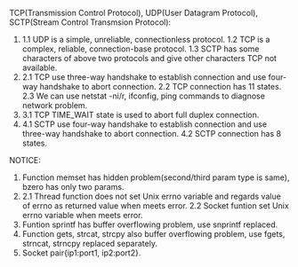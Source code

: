 ﻿TCP(Transmission Control Protocol), UDP(User Datagram Protocol), SCTP(Stream Control Transmsion Protocol):
1. 1.1 UDP is a simple, unreliable, connectionless protocol.
   1.2 TCP is a complex, reliable, connection-base protocol.
   1.3 SCTP has some characters of above two protocols and give other characters TCP not available.
2. 2.1 TCP use three-way handshake to establish connection and use four-way handshake to abort connection.
   2.2 TCP connection has 11 states.
   2.3 We can use netstat -ni/r, ifconfig, ping commands to diagnose network problem.
3. 3.1 TCP TIME_WAIT state is used to abort full duplex connection.
4. 4.1 SCTP use four-way handshake to establish connection and use three-way handshake to abort connection.
   4.2 SCTP connection has 8 states.

NOTICE:
1. Function memset has hidden problem(second/third param type is same), bzero has only two params.
2. 2.1 Thread function does not set Unix errno variable and regards value of errno as returned value when meets error.
   2.2 Socket funtion set Unix errno variable when meets error.
3. Funtion sprintf has buffer overflowing problem, use snprintf replaced.
4. Function gets, strcat, strcpy also buffer overflowing problem, use fgets, strncat, strncpy replaced separately.
5. Socket pair{ip1:port1, ip2:port2}.

